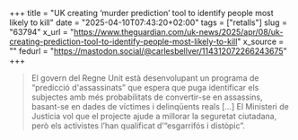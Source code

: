 +++
title = "UK creating ‘murder prediction’ tool to identify people most likely to kill"
date = "2025-04-10T07:43:20+02:00"
tags = ["retalls"]
slug = "63794"
x_url = "https://www.theguardian.com/uk-news/2025/apr/08/uk-creating-prediction-tool-to-identify-people-most-likely-to-kill"
x_source = ""
fedurl = "https://mastodon.social/@carlesbellver/114312072266243675"
+++

> El govern del Regne Unit està desenvolupant un programa de “predicció d'assassinats” que espera que puga identificar els subjectes amb més probabilitats de convertir-se en assassins, basant-se en dades de víctimes i delinqüents reals […] El Ministeri de Justícia vol que el projecte ajude a millorar la seguretat ciutadana, però els activistes l’han qualificat d’“esgarrifós i distòpic”.
